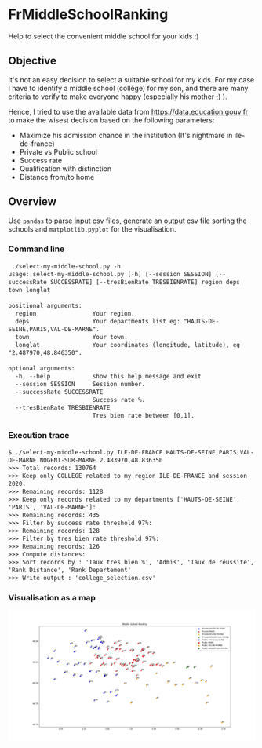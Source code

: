 # FrMiddleSchoolRanking
Help to select the convenient middle school for your kids :)

## Objective
It's not an easy decision to select a suitable school for my kids. For my case I have to identify a middle school (collège) for my son, and there are many criteria to verify to make everyone happy (especially his mother ;) ).

Hence, I tried to use the available data from https://data.education.gouv.fr to make the wisest decision based on the following parameters:
* Maximize his admission chance in the institution (It's nightmare in ile-de-france)
* Private vs Public school
* Success rate
* Qualification with distinction
* Distance from/to home

## Overview

Use `pandas` to parse input csv files, generate an output csv file sorting the schools and `matplotlib.pyplot` for the visualisation.

### Command line

```
 ./select-my-middle-school.py -h
usage: select-my-middle-school.py [-h] [--session SESSION] [--successRate SUCCESSRATE] [--tresBienRate TRESBIENRATE] region deps town longlat

positional arguments:
  region                Your region.
  deps                  Your departments list eg: "HAUTS-DE-SEINE,PARIS,VAL-DE-MARNE".
  town                  Your town.
  longlat               Your coordinates (longitude, latitude), eg "2.487970,48.846350".

optional arguments:
  -h, --help            show this help message and exit
  --session SESSION     Session number.
  --successRate SUCCESSRATE
                        Success rate %.
  --tresBienRate TRESBIENRATE
                        Tres bien rate between [0,1].
```

### Execution trace

```
$ ./select-my-middle-school.py ILE-DE-FRANCE HAUTS-DE-SEINE,PARIS,VAL-DE-MARNE NOGENT-SUR-MARNE 2.483970,48.836350
>>> Total records: 130764
>>> Keep only COLLEGE related to my region ILE-DE-FRANCE and session 2020:
>>> Remaining records: 1128
>>> Keep only records related to my departments ['HAUTS-DE-SEINE', 'PARIS', 'VAL-DE-MARNE']:
>>> Remaining records: 435
>>> Filter by success rate threshold 97%:
>>> Remaining records: 128
>>> Filter by tres bien rate threshold 97%:
>>> Remaining records: 126
>>> Compute distances:
>>> Sort records by : 'Taux très bien %', 'Admis', 'Taux de réussite', 'Rank Distance', 'Rank Departement'
>>> Write output : 'college_selection.csv'
```

### Visualisation as a map 
![alt text](./images/MiddleSchoolRanking.png "MiddleSchoolRanking")

